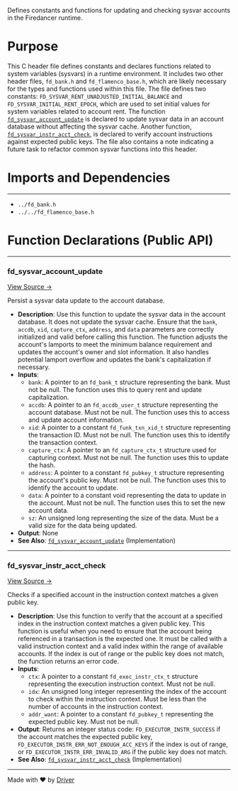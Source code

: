 <!--------------------------------------------------------------------------------->
<!-- IMPORTANT: This file is auto-generated by Driver (https://driver.ai). -------->
<!-- Manual edits may be overwritten on future commits. --------------------------->
<!--------------------------------------------------------------------------------->

Defines constants and functions for updating and checking sysvar accounts in the Firedancer runtime.

# Purpose
This C header file defines constants and declares functions related to system variables (sysvars) in a runtime environment. It includes two other header files, `fd_bank.h` and `fd_flamenco_base.h`, which are likely necessary for the types and functions used within this file. The file defines two constants: `FD_SYSVAR_RENT_UNADJUSTED_INITIAL_BALANCE` and `FD_SYSVAR_INITIAL_RENT_EPOCH`, which are used to set initial values for system variables related to account rent. The function [`fd_sysvar_account_update`](<#fd_sysvar_account_update>) is declared to update sysvar data in an account database without affecting the sysvar cache. Another function, [`fd_sysvar_instr_acct_check`](<#fd_sysvar_instr_acct_check>), is declared to verify account instructions against expected public keys. The file also contains a note indicating a future task to refactor common sysvar functions into this header.
# Imports and Dependencies

---
- `../fd_bank.h`
- `../../fd_flamenco_base.h`


# Function Declarations (Public API)

---
### fd\_sysvar\_account\_update<!-- {{#callable_declaration:fd_sysvar_account_update}} -->
[View Source →](<../../../../../../src/flamenco/runtime/sysvar/fd_sysvar.h#L15>)

Persist a sysvar data update to the account database.
- **Description**: Use this function to update the sysvar data in the account database. It does not update the sysvar cache. Ensure that the `bank`, `accdb`, `xid`, `capture_ctx`, `address`, and `data` parameters are correctly initialized and valid before calling this function. The function adjusts the account's lamports to meet the minimum balance requirement and updates the account's owner and slot information. It also handles potential lamport overflow and updates the bank's capitalization if necessary.
- **Inputs**:
    - `bank`: A pointer to an `fd_bank_t` structure representing the bank. Must not be null. The function uses this to query rent and update capitalization.
    - `accdb`: A pointer to an `fd_accdb_user_t` structure representing the account database. Must not be null. The function uses this to access and update account information.
    - `xid`: A pointer to a constant `fd_funk_txn_xid_t` structure representing the transaction ID. Must not be null. The function uses this to identify the transaction context.
    - `capture_ctx`: A pointer to an `fd_capture_ctx_t` structure used for capturing context. Must not be null. The function uses this to update the hash.
    - `address`: A pointer to a constant `fd_pubkey_t` structure representing the account's public key. Must not be null. The function uses this to identify the account to update.
    - `data`: A pointer to a constant void representing the data to update in the account. Must not be null. The function uses this to set the new account data.
    - `sz`: An unsigned long representing the size of the data. Must be a valid size for the data being updated.
- **Output**: None
- **See Also**: [`fd_sysvar_account_update`](<fd_sysvar.c.md#fd_sysvar_account_update>)  (Implementation)


---
### fd\_sysvar\_instr\_acct\_check<!-- {{#callable_declaration:fd_sysvar_instr_acct_check}} -->
[View Source →](<../../../../../../src/flamenco/runtime/sysvar/fd_sysvar.h#L24>)

Checks if a specified account in the instruction context matches a given public key.
- **Description**: Use this function to verify that the account at a specified index in the instruction context matches a given public key. This function is useful when you need to ensure that the account being referenced in a transaction is the expected one. It must be called with a valid instruction context and a valid index within the range of available accounts. If the index is out of range or the public key does not match, the function returns an error code.
- **Inputs**:
    - `ctx`: A pointer to a constant `fd_exec_instr_ctx_t` structure representing the execution instruction context. Must not be null.
    - `idx`: An unsigned long integer representing the index of the account to check within the instruction context. Must be less than the number of accounts in the instruction context.
    - `addr_want`: A pointer to a constant `fd_pubkey_t` representing the expected public key. Must not be null.
- **Output**: Returns an integer status code: `FD_EXECUTOR_INSTR_SUCCESS` if the account matches the expected public key, `FD_EXECUTOR_INSTR_ERR_NOT_ENOUGH_ACC_KEYS` if the index is out of range, or `FD_EXECUTOR_INSTR_ERR_INVALID_ARG` if the public key does not match.
- **See Also**: [`fd_sysvar_instr_acct_check`](<fd_sysvar.c.md#fd_sysvar_instr_acct_check>)  (Implementation)



---
Made with ❤️ by [Driver](https://www.driver.ai/)